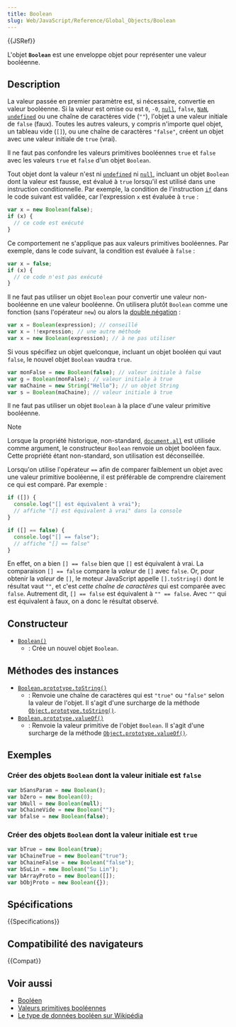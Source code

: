 ```yaml
---
title: Boolean
slug: Web/JavaScript/Reference/Global_Objects/Boolean
---
```


{{JSRef}}

L'objet **`Boolean`** est une enveloppe objet pour représenter une valeur booléenne.

## Description

La valeur passée en premier paramètre est, si nécessaire, convertie en valeur booléenne. Si la valeur est omise ou est `0`, `-0`, [`null`](/fr/docs/Web/JavaScript/Reference/Operators/null), `false`, [`NaN`](/fr/docs/Web/JavaScript/Reference/Global_Objects/NaN), [`undefined`](/fr/docs/Web/JavaScript/Reference/Global_Objects/undefined) ou une chaîne de caractères vide (`""`), l'objet a une valeur initiale de `false` (faux). Toutes les autres valeurs, y compris n'importe quel objet, un tableau vide (`[]`), ou une chaîne de caractères `"false"`, créent un objet avec une valeur initiale de `true` (vrai).

Il ne faut pas confondre les valeurs primitives booléennes `true` et `false` avec les valeurs `true` et `false` d'un objet `Boolean`.

Tout objet dont la valeur n'est ni [`undefined`](/fr/docs/Web/JavaScript/Reference/Global_Objects/undefined) ni [`null`](/fr/docs/Web/JavaScript/Reference/Operators/null), incluant un objet `Boolean` dont la valeur est fausse, est évalué à `true` lorsqu'il est utilisé dans une instruction conditionnelle. Par exemple, la condition de l'instruction [`if`](/fr/docs/Web/JavaScript/Reference/Statements/if...else) dans le code suivant est validée, car l'expression `x` est évaluée à `true`&nbsp;:

```js
var x = new Boolean(false);
if (x) {
  // ce code est exécuté
}
```

Ce comportement ne s'applique pas aux valeurs primitives booléennes. Par exemple, dans le code suivant, la condition est évaluée à `false`&nbsp;:

```js
var x = false;
if (x) {
  // ce code n'est pas exécuté
}
```

Il ne faut pas utiliser un objet `Boolean` pour convertir une valeur non-booléenne en une valeur booléenne. On utilisera plutôt `Boolean` comme une fonction (sans l'opérateur `new`) ou alors la [double négation](/fr/docs/Web/JavaScript/Reference/Operators/Logical_NOT)&nbsp;:

```js
var x = Boolean(expression); // conseillé
var x = !!expression; // une autre méthode
var x = new Boolean(expression); // à ne pas utiliser
```

Si vous spécifiez un objet quelconque, incluant un objet booléen qui vaut `false`, le nouvel objet `Boolean` vaudra `true`.

```js
var monFalse = new Boolean(false); // valeur initiale à false
var g = Boolean(monFalse); // valeur initiale à true
var maChaine = new String("Hello"); // un objet String
var s = Boolean(maChaine); // valeur initiale à true
```

Il ne faut pas utiliser un objet `Boolean` à la place d'une valeur primitive booléenne.

> [!NOTE]
> Lorsque la propriété historique, non-standard, [`document.all`](/fr/docs/Web/API/Document#propriétés) est utilisée comme argument, le constructeur `Boolean` renvoie un objet booléen faux. Cette propriété étant non-standard, son utilisation est déconseillée.

Lorsqu'on utilise l'opérateur `==` afin de comparer faiblement un objet avec une valeur primitive booléenne, il est préférable de comprendre clairement ce qui est comparé. Par exemple&nbsp;:

```js
if ([]) {
  console.log("[] est équivalent à vrai");
  // affiche "[] est équivalent à vrai" dans la console
}

if ([] == false) {
  console.log("[] == false");
  // affiche "[] == false"
}
```

En effet, on a bien `[] == false` bien que `[]` est équivalent à vrai. La comparaison `[] == false` compare la _valeur_ de `[]` avec `false`. Or, pour obtenir la _valeur_ de `[]`, le moteur JavaScript appelle `[].toString()` dont le résultat vaut `""`, et c'est _cette chaîne de caractères_ qui est comparée avec `false`. Autrement dit, `[] == false` est équivalent à `"" == false`. Avec `""` qui est équivalent à faux, on a donc le résultat observé.

## Constructeur

- [`Boolean()`](/fr/docs/Web/JavaScript/Reference/Global_Objects/Boolean/Boolean)
  - : Crée un nouvel objet `Boolean`.

## Méthodes des instances

- [`Boolean.prototype.toString()`](/fr/docs/Web/JavaScript/Reference/Global_Objects/Boolean/toString)
  - : Renvoie une chaîne de caractères qui est `"true"` ou `"false"` selon la valeur de l'objet. Il s'agit d'une surcharge de la méthode [`Object.prototype.toString()`](/fr/docs/Web/JavaScript/Reference/Global_Objects/Object/toString).
- [`Boolean.prototype.valueOf()`](/fr/docs/Web/JavaScript/Reference/Global_Objects/Boolean/valueOf)
  - : Renvoie la valeur primitive de l'objet `Boolean`. Il s'agit d'une surcharge de la méthode [`Object.prototype.valueOf()`](/fr/docs/Web/JavaScript/Reference/Global_Objects/Object/valueOf).

## Exemples

### Créer des objets `Boolean` dont la valeur initiale est `false`

```js
var bSansParam = new Boolean();
var bZero = new Boolean(0);
var bNull = new Boolean(null);
var bChaineVide = new Boolean("");
var bfalse = new Boolean(false);
```

### Créer des objets `Boolean` dont la valeur initiale est `true`

```js
var bTrue = new Boolean(true);
var bChaineTrue = new Boolean("true");
var bChaineFalse = new Boolean("false");
var bSuLin = new Boolean("Su Lin");
var bArrayProto = new Boolean([]);
var bObjProto = new Boolean({});
```

## Spécifications

{{Specifications}}

## Compatibilité des navigateurs

{{Compat}}

## Voir aussi

- [Booléen](/fr/docs/Glossary/Boolean)
- [Valeurs primitives booléennes](/fr/docs/Web/JavaScript/Data_structures#les_valeurs_primitives)
- [Le type de données booléen sur Wikipédia](https://fr.wikipedia.org/wiki/Booléen)
